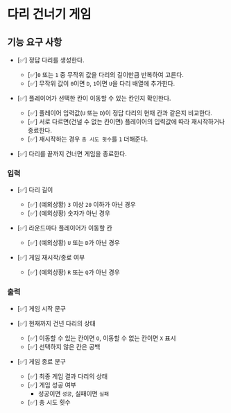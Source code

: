# 다리 건너기 게임

## 기능 요구 사항

- [✅] 정답 다리를 생성한다.

  - [✅]`0` 또는 `1` 중 무작위 값을 다리의 길이만큼 반복하여 고른다.
  - [✅] 무작위 값이 `0`이면 `D`, `1`이면 `U`을 다리 배열에 추가한다.

- [✅] 플레이어가 선택한 칸이 이동할 수 있는 칸인지 확인한다.

  - [✅] 플레이어 입력값(`U` 또는 `D`)이 정답 다리의 현재 칸과 같은지 비교한다.
  - [✅] 서로 다르면(건널 수 없는 칸이면) 플레이어의 입력값에 따라 재시작하거나 종료한다.
  - [✅] 재시작하는 경우 `총 시도 횟수`를 `1` 더해준다.

- [✅] 다리를 끝까지 건너면 게임을 종료한다.

### 입력

- [✅] 다리 길이

  - [✅] (예외상황) `3` 이상 `20` 이하가 아닌 경우
  - [✅] (예외상황) 숫자가 아닌 경우

- [✅] 라운드마다 플레이어가 이동할 칸

  - [✅] (예외상황) `U` 또는 `D`가 아닌 경우

- [✅] 게임 재시작/종료 여부

  - [✅] (예외상황) `R` 또는 `Q`가 아닌 경우

### 출력

- [✅] 게임 시작 문구

- [✅] 현재까지 건넌 다리의 상태

  - [✅] 이동할 수 있는 칸이면 `O`, 이동할 수 없는 칸이면 `X` 표시
  - [✅] 선택하지 않은 칸은 공백

- [✅] 게임 종료 문구

  - [✅] 최종 게임 결과 다리의 상태
  - [✅] 게임 성공 여부
    - 성공이면 `성공`, 실패이면 `실패`
  - [✅] 총 시도 횟수
